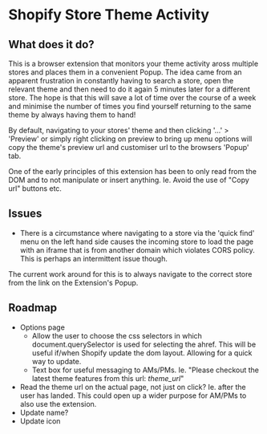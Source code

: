 # Shopify Store Theme Activity

## What does it do?

This is a browser extension that monitors your theme activity aross multiple stores and places them in a convenient Popup. The idea came from an apparent frustration in constantly having to search a store, open the relevant theme and then need to do it again 5 minutes later for a different store. The hope is that this will save a lot of time over the course of a week and minimise the number of times you find yourself returning to the same theme by always having them to hand!

By default, navigating to your stores' theme and then clicking '...' > 'Preview' or simply right clicking on preview to bring up menu options will copy the theme's preview url and customiser url to the browsers 'Popup' tab.

One of the early principles of this extension has been to only read from the DOM and to not manipulate or insert anything. Ie. Avoid the use of "Copy url" buttons etc.

## Issues

- There is a circumstance where navigating to a store via the 'quick find' menu on the left hand side causes the incoming store to load the page with an iframe that is from another domain which violates CORS policy. This is perhaps an intermittent issue though.

The current work around for this is to always navigate to the correct store from the link on the Extension's Popup.


## Roadmap

- Options page 
  - Allow the user to choose the css selectors in which document.querySelector is used for selecting the ahref. This will be useful if/when Shopify update the dom layout. Allowing for a quick way to update. 
  - Text box for useful messaging to AMs/PMs. Ie. "Please checkout the latest theme features from this url: *theme_url*"
- Read the theme url on the actual page, not just on click? Ie. after the user has landed. This could open up a wider purpose for AM/PMs to also use the extension.
- Update name?
- Update icon
